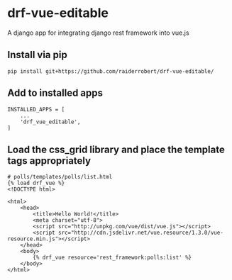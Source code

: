 # drf-vue-editable

A django app for integrating django rest framework into vue.js

## Install via pip

    pip install git+https://github.com/raiderrobert/drf-vue-editable/
    
## Add to installed apps
    INSTALLED_APPS = [
        ...
        'drf_vue_editable',
    ]
    
    
## Load the css_grid library and place the template tags appropriately
    # polls/templates/polls/list.html
    {% load drf_vue %}
    <!DOCTYPE html>

    <html>
        <head>
            <title>Hello World!</title>
            <meta charset="utf-8">
            <script src="http://unpkg.com/vue/dist/vue.js"></script>
            <script src="http://cdn.jsdelivr.net/vue.resource/1.3.0/vue-resource.min.js"></script>
        </head>
        <body>
            {% drf_vue resource='rest_framework:polls:list' %}
        </body>
    </html>
